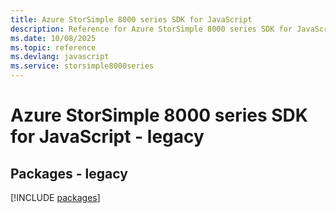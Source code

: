 ```yaml
---
title: Azure StorSimple 8000 series SDK for JavaScript
description: Reference for Azure StorSimple 8000 series SDK for JavaScript
ms.date: 10/08/2025
ms.topic: reference
ms.devlang: javascript
ms.service: storsimple8000series
---
```

# Azure StorSimple 8000 series SDK for JavaScript - legacy
## Packages - legacy
[!INCLUDE [packages](storsimple-8000-series-index.md)]